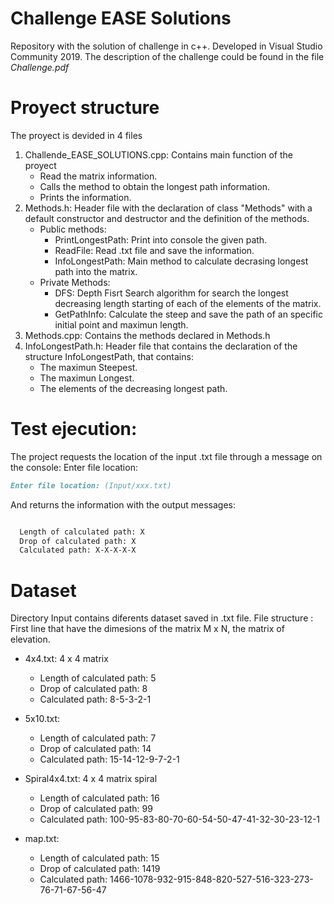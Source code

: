 # Challenge EASE Solutions
Repository with the solution of challenge in c++.
Developed in Visual Studio Community 2019.
The description of the challenge could be found in the file *Challenge.pdf*

# Proyect structure
The proyect is devided in 4 files

 1. Challende_EASE_SOLUTIONS.cpp: Contains main function of the proyect
    * Read the matrix information.
    * Calls the method to obtain the longest path information.
    * Prints the information.
 2. Methods.h: Header file with the declaration of class "Methods" with a default constructor and destructor and the definition of the methods.
    * Public methods:
      * PrintLongestPath: Print into console the given path.
      * ReadFile: Read .txt file and save the information.
      * InfoLongestPath: Main method to calculate decrasing longest path into the matrix.
    * Private Methods:
      * DFS: Depth Fisrt Search algorithm for search the longest decreasing length starting of each of the elements of the matrix. 
      * GetPathInfo: Calculate the steep and save the path of an specific initial point and maximun length.
3. Methods.cpp: Contains the methods declared in Methods.h
4. InfoLongestPath.h: Header file that contains the declaration of the structure InfoLongestPath, that contains: 
   * The maximun Steepest. 
   * The maximun Longest.
   * The elements of the decreasing longest path.
 
# Test ejecution:
The project requests the location of the input .txt file through a message on the console: Enter file location:
```markdown
Enter file location: (Input/xxx.txt)
```
And returns the information with the output messages:

```markdown

  Length of calculated path: X
  Drop of calculated path: X
  Calculated path: X-X-X-X-X
```
# Dataset 
Directory Input contains diferents dataset saved in .txt file. 
File structure : First line that have the dimesions of the matrix M x N, the matrix of elevation.

* 4x4.txt: 4 x 4 matrix
  * Length of calculated path: 5
  * Drop of calculated path: 8
  * Calculated path: 8-5-3-2-1
  
* 5x10.txt:
  * Length of calculated path: 7
  * Drop of calculated path: 14
  * Calculated path: 15-14-12-9-7-2-1
  
* Spiral4x4.txt: 4 x 4 matrix spiral
  * Length of calculated path: 16
  * Drop of calculated path: 99
  * Calculated path: 100-95-83-80-70-60-54-50-47-41-32-30-23-12-1
  
* map.txt:
  * Length of calculated path: 15
  * Drop of calculated path: 1419
  * Calculated path: 1466-1078-932-915-848-820-527-516-323-273-76-71-67-56-47
